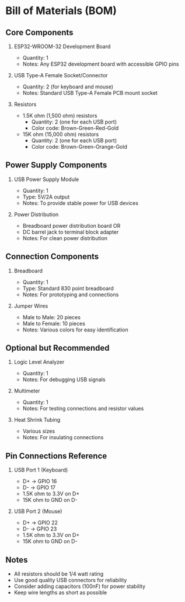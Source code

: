 # Bill of Materials (BOM)

## Core Components

1. ESP32-WROOM-32 Development Board

   - Quantity: 1
   - Notes: Any ESP32 development board with accessible GPIO pins

2. USB Type-A Female Socket/Connector

   - Quantity: 2 (for keyboard and mouse)
   - Notes: Standard USB Type-A Female PCB mount socket

3. Resistors
   - 1.5K ohm (1,500 ohm) resistors
     - Quantity: 2 (one for each USB port)
     - Color code: Brown-Green-Red-Gold
   - 15K ohm (15,000 ohm) resistors
     - Quantity: 2 (one for each USB port)
     - Color code: Brown-Green-Orange-Gold

## Power Supply Components

1. USB Power Supply Module

   - Quantity: 1
   - Type: 5V/2A output
   - Notes: To provide stable power for USB devices

2. Power Distribution
   - Breadboard power distribution board OR
   - DC barrel jack to terminal block adapter
   - Notes: For clean power distribution

## Connection Components

1. Breadboard

   - Quantity: 1
   - Type: Standard 830 point breadboard
   - Notes: For prototyping and connections

2. Jumper Wires
   - Male to Male: 20 pieces
   - Male to Female: 10 pieces
   - Notes: Various colors for easy identification

## Optional but Recommended

1. Logic Level Analyzer

   - Quantity: 1
   - Notes: For debugging USB signals

2. Multimeter

   - Quantity: 1
   - Notes: For testing connections and resistor values

3. Heat Shrink Tubing
   - Various sizes
   - Notes: For insulating connections

## Pin Connections Reference

1. USB Port 1 (Keyboard)

   - D+ → GPIO 16
   - D- → GPIO 17
   - 1.5K ohm to 3.3V on D+
   - 15K ohm to GND on D-

2. USB Port 2 (Mouse)
   - D+ → GPIO 22
   - D- → GPIO 23
   - 1.5K ohm to 3.3V on D+
   - 15K ohm to GND on D-

## Notes

- All resistors should be 1/4 watt rating
- Use good quality USB connectors for reliability
- Consider adding capacitors (100nF) for power stability
- Keep wire lengths as short as possible
